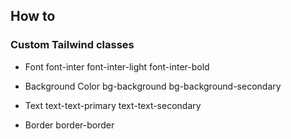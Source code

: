 ## How to

### Custom Tailwind classes

- Font
  font-inter
  font-inter-light
  font-inter-bold

- Background Color
  bg-background
  bg-background-secondary

- Text
  text-text-primary
  text-text-secondary

- Border
  border-border
